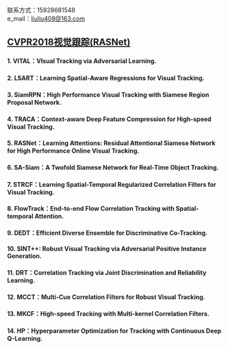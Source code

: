 联系方式：15928681548  
e_mail：liuliu408@163.com  

## [CVPR2018视觉跟踪(RASNet)](https://zhuanlan.zhihu.com/p/34222060)

#### 1.  VITAL：VIsual Tracking via Adversarial Learning.   
#### 2.  LSART：Learning Spatial-Aware Regressions for Visual Tracking.   
#### 3.  SiamRPN：High Performance Visual Tracking with Siamese Region Proposal Network.  
#### 4.  TRACA：Context-aware Deep Feature Compression for High-speed Visual Tracking.   
#### 5.  RASNet：Learning Attentions: Residual Attentional Siamese Network for High Performance Online Visual Tracking.     
#### 6.  SA-Siam：A Twofold Siamese Network for Real-Time Object Tracking.  
#### 7.  STRCF：Learning Spatial-Temporal Regularized Correlation Filters for Visual Tracking.  
#### 8.  FlowTrack：End-to-end Flow Correlation Tracking with Spatial-temporal Attention.  
#### 9.  DEDT：Efficient Diverse Ensemble for Discriminative Co-Tracking.   
#### 10. SINT++: Robust Visual Tracking via Adversarial Positive Instance Generation.   
#### 11. DRT：Correlation Tracking via Joint Discrimination and Reliability Learning.   
#### 12. MCCT：Multi-Cue Correlation Filters for Robust Visual Tracking.   
#### 13. MKCF：High-speed Tracking with Multi-kernel Correlation Filters.   
#### 14. HP：Hyperparameter Optimization for Tracking with Continuous Deep Q-Learning.  


